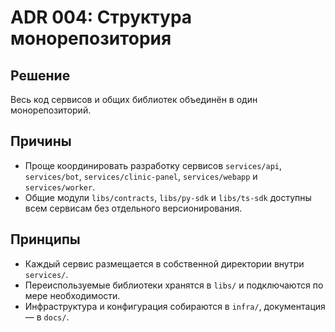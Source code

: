 # ADR 004: Структура монорепозитория

## Решение
Весь код сервисов и общих библиотек объединён в один монорепозиторий.

## Причины
- Проще координировать разработку сервисов `services/api`, `services/bot`, `services/clinic-panel`, `services/webapp` и `services/worker`.
- Общие модули `libs/contracts`, `libs/py-sdk` и `libs/ts-sdk` доступны всем сервисам без отдельного версионирования.

## Принципы
- Каждый сервис размещается в собственной директории внутри `services/`.
- Переиспользуемые библиотеки хранятся в `libs/` и подключаются по мере необходимости.
- Инфраструктура и конфигурация собираются в `infra/`, документация — в `docs/`.
